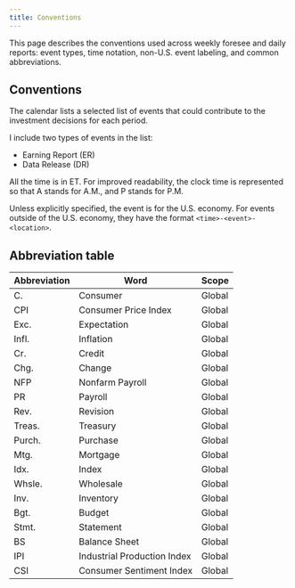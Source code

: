 ```yaml
---
title: Conventions
---
```


This page describes the conventions used across weekly foresee and daily reports: event types, time notation, non-U.S. event labeling, and common abbreviations.

## Conventions
The calendar lists a selected list of events that could contribute to the investment decisions for each period.

I include two types of events in the list:
- Earning Report (ER)
- Data Release (DR)

All the time is in ET. For improved readability, the clock time is represented so that A stands for A.M., and P stands for P.M.

Unless explicitly specified, the event is for the U.S. economy. For events outside of the U.S. economy, they have the format `<time>-<event>-<location>`.

## Abbreviation table

| Abbreviation | Word | Scope |
| ------------ | ---- | ----- |
| C. | Consumer | Global |
| CPI | Consumer Price Index | Global |
| Exc. | Expectation | Global |
| Infl. | Inflation | Global |
| Cr. | Credit | Global |
| Chg. | Change | Global |
| NFP | Nonfarm Payroll | Global |
| PR | Payroll | Global |
| Rev. | Revision | Global |
| Treas. | Treasury | Global |
| Purch. | Purchase | Global |
| Mtg. | Mortgage | Global |
| Idx. | Index | Global |
| Whsle. | Wholesale | Global |
| Inv. | Inventory | Global |
| Bgt. | Budget | Global |
| Stmt. | Statement | Global |
| BS | Balance Sheet | Global |
| IPI | Industrial Production Index | Global |
| CSI | Consumer Sentiment Index | Global |
